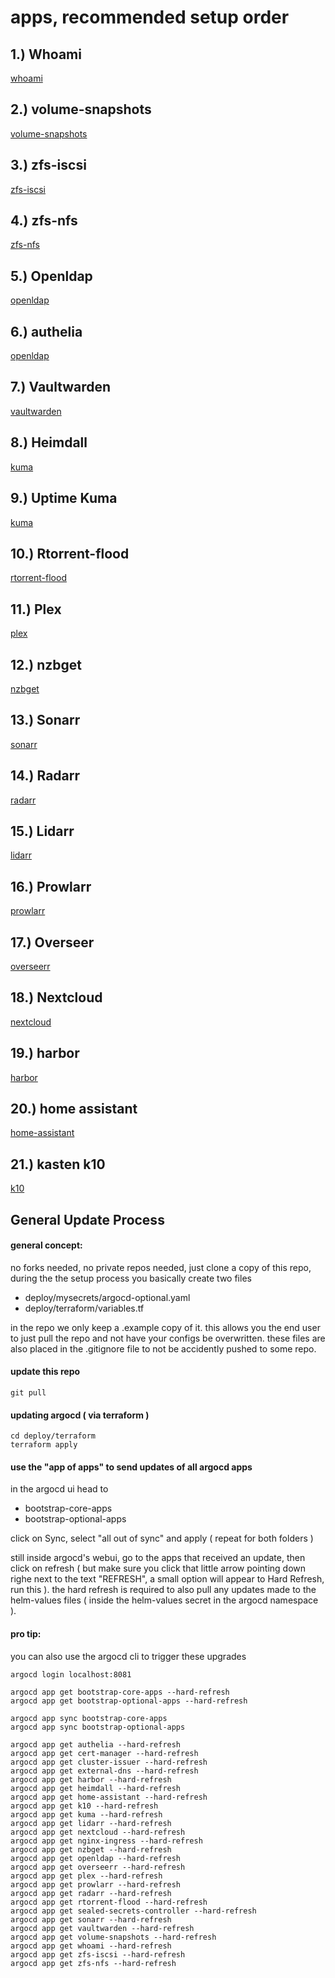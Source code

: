 # apps, recommended setup order

## 1.) Whoami
[whoami](whoami/README.md)

## 2.) volume-snapshots
[volume-snapshots](volume-snapshots/README.md)

## 3.) zfs-iscsi
[zfs-iscsi](zfs-iscsi/README.md)

## 4.) zfs-nfs
[zfs-nfs](zfs-nfs/README.md)

## 5.) Openldap
[openldap](openldap/README.md)

## 6.) authelia
[openldap](authelia/README.md)

## 7.) Vaultwarden
[vaultwarden](vaultwarden/README.md)

## 8.) Heimdall
[kuma](kuma/README.md)

## 9.) Uptime Kuma
[kuma](kuma/README.md)

## 10.) Rtorrent-flood
[rtorrent-flood](rtorrent-flood/README.md)

## 11.) Plex
[plex](plex/README.md)

## 12.) nzbget
[nzbget](nzbget/README.md)

## 13.) Sonarr
[sonarr](sonarr/README.md)

## 14.) Radarr
[radarr](radarr/README.md)

## 15.) Lidarr
[lidarr](lidarr/README.md)

## 16.) Prowlarr
[prowlarr](prowlarr/README.md)

## 17.) Overseer
[overseerr](overseerr/README.md)

## 18.) Nextcloud
[nextcloud](nextcloud/README.md)

## 19.) harbor
[harbor](harbor/README.md)

## 20.) home assistant
[home-assistant](home-assistant/README.md)

## 21.) kasten k10
[k10](k10/README.md)


## General Update Process

#### general concept:

no forks needed, no private repos needed, just clone a copy of this repo, during the the setup process you basically create two files
- deploy/mysecrets/argocd-optional.yaml
- deploy/terraform/variables.tf

in the repo we only keep a .example copy of it. this allows you the end user to just pull the repo and not have your configs be overwritten. these files are also placed in the .gitignore file to not be accidently pushed to some repo. 

#### update this repo
```
git pull
```

#### updating argocd ( via terraform )
```
cd deploy/terraform
terraform apply
```

#### use the "app of apps" to send updates of all argocd apps
in the argocd ui head to
- bootstrap-core-apps
- bootstrap-optional-apps

click on Sync, select "all out of sync" and apply ( repeat for both folders )

still inside argocd's webui, go to the apps that received an update, then click on refresh ( but make sure you click that little arrow pointing down righe next to the text "REFRESH", a small option will appear to Hard Refresh, run this ). the hard refresh is required to also pull any updates made to the helm-values files ( inside the helm-values secret in the argocd namespace ).


#### pro tip:
you can also use the argocd cli to trigger these upgrades

```
argocd login localhost:8081

argocd app get bootstrap-core-apps --hard-refresh
argocd app get bootstrap-optional-apps --hard-refresh

argocd app sync bootstrap-core-apps
argocd app sync bootstrap-optional-apps

argocd app get authelia --hard-refresh
argocd app get cert-manager --hard-refresh
argocd app get cluster-issuer --hard-refresh
argocd app get external-dns --hard-refresh
argocd app get harbor --hard-refresh
argocd app get heimdall --hard-refresh
argocd app get home-assistant --hard-refresh
argocd app get k10 --hard-refresh
argocd app get kuma --hard-refresh
argocd app get lidarr --hard-refresh
argocd app get nextcloud --hard-refresh
argocd app get nginx-ingress --hard-refresh
argocd app get nzbget --hard-refresh
argocd app get openldap --hard-refresh
argocd app get overseerr --hard-refresh
argocd app get plex --hard-refresh
argocd app get prowlarr --hard-refresh
argocd app get radarr --hard-refresh
argocd app get rtorrent-flood --hard-refresh
argocd app get sealed-secrets-controller --hard-refresh
argocd app get sonarr --hard-refresh
argocd app get vaultwarden --hard-refresh
argocd app get volume-snapshots --hard-refresh
argocd app get whoami --hard-refresh
argocd app get zfs-iscsi --hard-refresh
argocd app get zfs-nfs --hard-refresh
```
